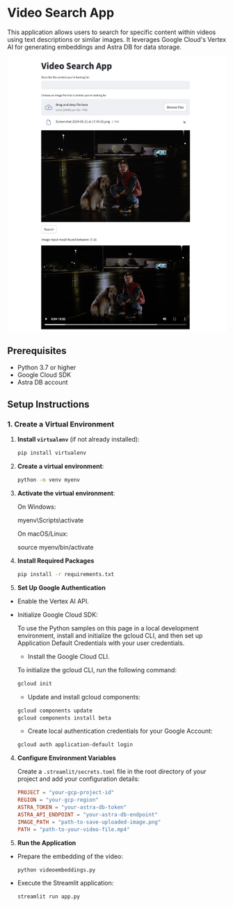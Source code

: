 # Video Search App

This application allows users to search for specific content within videos using text descriptions or similar images. It leverages Google Cloud's Vertex AI for generating embeddings and Astra DB for data storage.

![Video Search](image.png)

## Prerequisites

- Python 3.7 or higher
- Google Cloud SDK
- Astra DB account

## Setup Instructions

### 1. Create a Virtual Environment

1. **Install `virtualenv`** (if not already installed):
   ```sh
   pip install virtualenv

2. **Create a virtual environment**:
   ```sh
   python -m venv myenv

3. **Activate the virtual environment**:
    
    On Windows:

    myenv\Scripts\activate

    On macOS/Linux:

    source myenv/bin/activate

2. **Install Required Packages**
    ```sh
    pip install -r requirements.txt

3. **Set Up Google Authentication**

* Enable the Vertex AI API.

* Initialize Google Cloud SDK:
    
    To use the Python samples on this page in a local development environment, install and initialize the gcloud CLI, and then set up Application Default Credentials with your user credentials.

    * Install the Google Cloud CLI.

    To initialize the gcloud CLI, run the following command:
    ```sh
    gcloud init
    ```
    * Update and install gcloud components:
    ```sh
    gcloud components update
    gcloud components install beta
    ```

    * Create local authentication credentials for your Google Account:
    ```sh
    gcloud auth application-default login
    ```

4. **Configure Environment Variables**

    Create a `.streamlit/secrets.toml` file in the root directory of your project and add your configuration details:

    ```toml
    PROJECT = "your-gcp-project-id"
    REGION = "your-gcp-region"
    ASTRA_TOKEN = "your-astra-db-token"
    ASTRA_API_ENDPOINT = "your-astra-db-endpoint"
    IMAGE_PATH = "path-to-save-uploaded-image.png"
    PATH = "path-to-your-video-file.mp4"
    ```

5. **Run the Application**

* Prepare the embedding of the video:
    ```sh
    python videoembeddings.py
    ```
* Execute the Streamlit application:
    ```sh
    streamlit run app.py
    ```